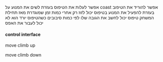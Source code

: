 
אפשר לעלות את הטיפוס בעזרת לשים את המנוע על coast 
אפשר להוריד את הטיפוב בעזרת להפעיל את המנוע 
בטיפוס יכול לזוז רק אחרי כמות זמן שמוגדרת מאז תחילת המשחק 
טיפוס יכול לחשב את הגובה שלו לפי כמות סיבובים
כשהטיפוס יורד הוא לא יכול לעבור את האפס 


#### **control interface**

move climb up 

move climb down 

